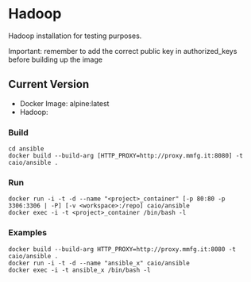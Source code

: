 # Hadoop

Hadoop installation for testing purposes.

Important: remember to add the correct public key in authorized_keys before building up the image

## Current Version

- Docker Image: alpine:latest
- Hadoop: 

### Build

```
cd ansible
docker build --build-arg [HTTP_PROXY=http://proxy.mmfg.it:8080] -t caio/ansible .
```

### Run

```
docker run -i -t -d --name "<project>_container" [-p 80:80 -p 3306:3306 | -P] [-v <workspace>:/repo] caio/ansible
docker exec -i -t <project>_container /bin/bash -l
```

### Examples

```
docker build --build-arg HTTP_PROXY=http://proxy.mmfg.it:8080 -t caio/ansible .
docker run -i -t -d --name "ansible_x" caio/ansible
docker exec -i -t ansible_x /bin/bash -l
```
